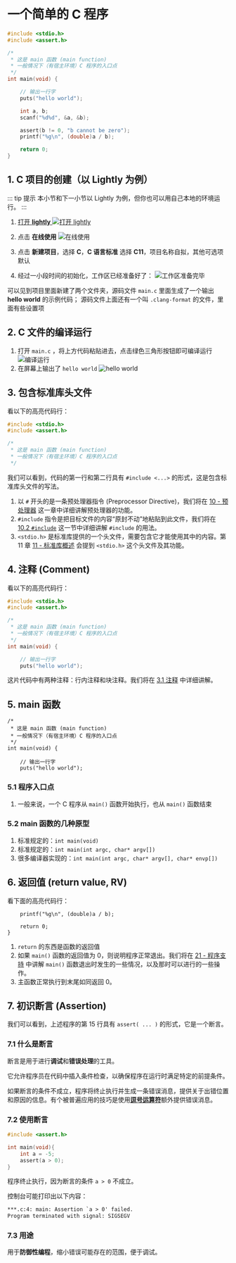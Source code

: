 # 一个简单的 C 程序

```c
#include <stdio.h>
#include <assert.h>

/*
 * 这是 main 函数 (main function)
 * 一般情况下（有宿主环境）C 程序的入口点
 */
int main(void) {

    // 输出一行字
    puts("hello world");

    int a, b;
    scanf("%d%d", &a, &b);

    assert(b != 0, "b cannot be zero");
    printf("%g\n", (double)a / b);

    return 0;
}
```

## 1. C 项目的创建（以 Lightly 为例）

::: tip 提示
本小节和下一小节以 Lightly 为例，但你也可以用自己本地的环境运行。
:::

1. [打开 **lightly**
   ![打开 lightly](/images/语法和标准库/2_一个简单的C程序/001.png)](https://lightly.teamcode.com/)

2. 点击 **在线使用**
   ![在线使用](/images/语法和标准库/2_一个简单的C程序/002.png)

3. 点击 **新建项目**，选择 **C**，**C 语言标准** 选择 **C11**，项目名称自拟，其他可选项默认

4. 经过一小段时间的初始化，工作区已经准备好了：
   ![工作区准备完毕](/images/语法和标准库/2_一个简单的C程序/003.png)

可以见到项目里面新建了两个文件夹，源码文件 `main.c` 里面生成了一个输出 **hello world** 的示例代码；
源码文件上面还有一个叫 `.clang-format` 的文件，里面有些设置项

## 2. C 文件的编译运行

1. 打开 `main.c` ，将上方代码粘贴进去，点击绿色三角形按钮即可编译运行
   ![编译运行](/images/语法和标准库/2_一个简单的C程序/004.png)
2. 在屏幕上输出了 `hello world`
   ![hello world](/images/语法和标准库/2_一个简单的C程序/005.png)

## 3. 包含标准库头文件

看以下的高亮代码行：

```c {1-2}
#include <stdio.h>
#include <assert.h>

/*
 * 这是 main 函数 (main function)
 * 一般情况下（有宿主环境）C 程序的入口点
 */
```

我们可以看到，代码的第一行和第二行具有 `#include <...>` 的形式，这是包含标准库头文件的写法。

1. 以 `#` 开头的是一条预处理器指令 (Preprocessor Directive)，我们将在 [10 - 预处理器](10_预处理器.md) 这一章中详细讲解预处理器的功能。
2. `#include` 指令是把目标文件的内容“原封不动”地粘贴到此文件，我们将在 [10.2 `#include`](10_预处理器/10_2_include.md) 这一节中详细讲解 `#include` 的用法。
3. `<stdio.h>` 是标准库提供的一个头文件，需要包含它才能使用其中的内容。第 11 章 [11 - 标准库概述](11_标准库概述.md) 会提到 `<stdio.h>` 这个头文件及其功能。

## 4. 注释 (Comment)

看以下的高亮代码行：

```c {4-7,10}
#include <stdio.h>
#include <assert.h>

/*
 * 这是 main 函数 (main function)
 * 一般情况下（有宿主环境）C 程序的入口点
 */
int main(void) {

    // 输出一行字
    puts("hello world");
```

这片代码中有两种注释：行内注释和块注释。我们将在 [3.1 注释](/教程/正文/语法和标准库/3_基本概念/3_1_注释.md) 中详细讲解。

## 5. main 函数

```c:line-number=4 {5}
/*
 * 这是 main 函数 (main function)
 * 一般情况下（有宿主环境）C 程序的入口点
 */
int main(void) {

    // 输出一行字
    puts("hello world");
```

### 5.1 程序入口点

1. 一般来说，一个 C 程序从 `main()` 函数开始执行，也从 `main()` 函数结束

### 5.2 main 函数的几种原型

1. 标准规定的：`int main(void)`
2. 标准规定的：`int main(int argc, char* argv[])`
3. 很多编译器实现的：`int main(int argc, char* argv[], char* envp[])`

## 6. 返回值 (return value, RV)

看下面的高亮代码行：

```c:line-number=17 {3}
    printf("%g\n", (double)a / b);

    return 0;
}
```

1. `return` 的东西是函数的返回值
2. 如果 `main()` 函数的返回值为 0，则说明程序正常退出。我们将在 [21 - 程序支持](21_程序支持.md) 中讲解 `main()` 函数退出时发生的一些情况，以及那时可以进行的一些操作。
3. 主函数正常执行到末尾如同返回 0。

## 7. 初识断言 (Assertion)

我们可以看到，上述程序的第 15 行具有 `assert( ... )` 的形式，它是一个断言。

### 7.1 什么是断言

断言是用于进行**调试**和**错误处理**的工具。

它允许程序员在代码中插入条件检查，以确保程序在运行时满足特定的前提条件。

如果断言的条件不成立，程序将终止执行并生成一条错误消息，提供关于出错位置和原因的信息。有个被普遍应用的技巧是使用[**逗号运算符**](/教程/正文/语法和标准库/4_表达式/4_1_运算符/4_1_7_逗号运算符.md)额外提供错误消息。

### 7.2 使用断言

```c
#include <assert.h>

int main(void){
    int a = -5;
    assert(a > 0);
}
```

程序终止执行，因为断言的条件 `a > 0` 不成立。

控制台可能打印出以下内容：

```txt
***.c:4: main: Assertion `a > 0' failed.
Program terminated with signal: SIGSEGV
```

### 7.3 用途

用于**防御性编程**，缩小错误可能存在的范围，便于调试。
